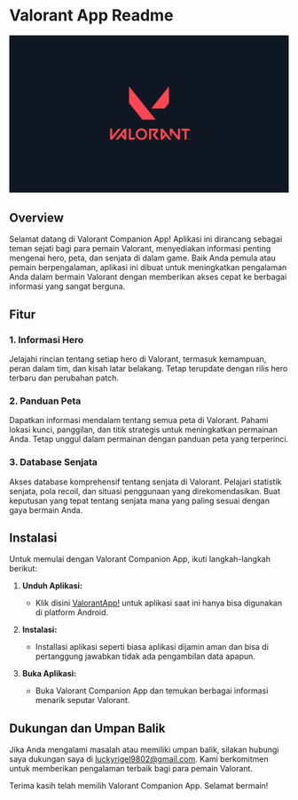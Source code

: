 # Valorant App Readme

![Logo Valorant!](assets/images/valorant_logo.png)

## Overview

Selamat datang di Valorant Companion App! Aplikasi ini dirancang sebagai teman sejati bagi para pemain Valorant, menyediakan informasi penting mengenai hero, peta, dan senjata di dalam game. Baik Anda pemula atau pemain berpengalaman, aplikasi ini dibuat untuk meningkatkan pengalaman Anda dalam bermain Valorant dengan memberikan akses cepat ke berbagai informasi yang sangat berguna.

## Fitur

### 1. Informasi Hero

Jelajahi rincian tentang setiap hero di Valorant, termasuk kemampuan, peran dalam tim, dan kisah latar belakang. Tetap terupdate dengan rilis hero terbaru dan perubahan patch.

### 2. Panduan Peta

Dapatkan informasi mendalam tentang semua peta di Valorant. Pahami lokasi kunci, panggilan, dan titik strategis untuk meningkatkan permainan Anda. Tetap unggul dalam permainan dengan panduan peta yang terperinci.

### 3. Database Senjata

Akses database komprehensif tentang senjata di Valorant. Pelajari statistik senjata, pola recoil, dan situasi penggunaan yang direkomendasikan. Buat keputusan yang tepat tentang senjata mana yang paling sesuai dengan gaya bermain Anda.

## Instalasi

Untuk memulai dengan Valorant Companion App, ikuti langkah-langkah berikut:

1. **Unduh Aplikasi:**
   - Klik disini [ValorantApp!](assets/apps/valorant.apk) untuk aplikasi saat ini hanya bisa digunakan di platform Android.

2. **Instalasi:**
   - Installasi aplikasi seperti biasa aplikasi dijamin aman dan bisa di pertanggung jawabkan tidak ada pengambilan data apapun.

3. **Buka Aplikasi:**
   - Buka Valorant Companion App dan temukan berbagai informasi menarik seputar Valorant.

## Dukungan dan Umpan Balik

Jika Anda mengalami masalah atau memiliki umpan balik, silakan hubungi saya dukungan saya di luckyrigel9802@gmail.com. Kami berkomitmen untuk memberikan pengalaman terbaik bagi para pemain Valorant.

Terima kasih telah memilih Valorant Companion App. Selamat bermain!